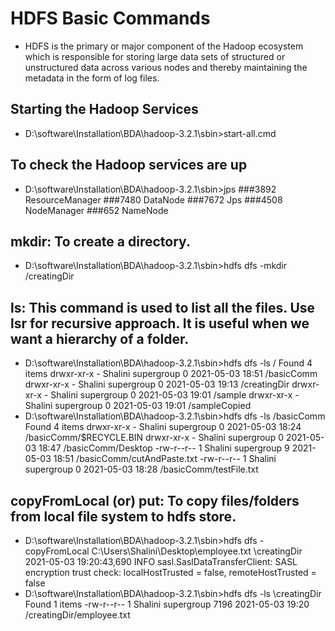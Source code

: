 # HDFS Basic Commands
- HDFS is the primary or major component of the Hadoop ecosystem which is responsible for storing large data sets of structured or unstructured data across various nodes and thereby maintaining the metadata in the form of log files.
## Starting the Hadoop Services
- D:\software\Installation\BDA\hadoop-3.2.1\sbin>start-all.cmd

## To check the Hadoop services are up
- D:\software\Installation\BDA\hadoop-3.2.1\sbin>jps
###3892 ResourceManager
###7480 DataNode
###7672 Jps
###4508 NodeManager
###652 NameNode
## mkdir: To create a directory.
- D:\software\Installation\BDA\hadoop-3.2.1\sbin>hdfs dfs -mkdir /creatingDir
## ls: This command is used to list all the files. Use lsr for recursive approach. It is useful when we want a hierarchy of a folder.
- D:\software\Installation\BDA\hadoop-3.2.1\sbin>hdfs dfs -ls /
    Found 4 items
    drwxr-xr-x   - Shalini supergroup          0 2021-05-03 18:51 /basicComm
    drwxr-xr-x   - Shalini supergroup          0 2021-05-03 19:13 /creatingDir
    drwxr-xr-x   - Shalini supergroup          0 2021-05-03 19:01 /sample
    drwxr-xr-x   - Shalini supergroup          0 2021-05-03 19:01 /sampleCopied
- D:\software\Installation\BDA\hadoop-3.2.1\sbin>hdfs dfs -ls /basicComm
    Found 4 items
    drwxr-xr-x   - Shalini supergroup          0 2021-05-03 18:24 /basicComm/$RECYCLE.BIN
    drwxr-xr-x   - Shalini supergroup          0 2021-05-03 18:47 /basicComm/Desktop
    -rw-r--r--   1 Shalini supergroup          9 2021-05-03 18:51 /basicComm/cutAndPaste.txt
    -rw-r--r--   1 Shalini supergroup          0 2021-05-03 18:28 /basicComm/testFile.txt
## copyFromLocal (or) put: To copy files/folders from local file system to hdfs store.
- D:\software\Installation\BDA\hadoop-3.2.1\sbin>hdfs dfs -copyFromLocal C:\Users\Shalini\Desktop\employee.txt \creatingDir
2021-05-03 19:20:43,690 INFO sasl.SaslDataTransferClient: SASL encryption trust check: localHostTrusted = false, remoteHostTrusted = false
- D:\software\Installation\BDA\hadoop-3.2.1\sbin>hdfs dfs -ls \creatingDir
Found 1 items
-rw-r--r--   1 Shalini supergroup       7196 2021-05-03 19:20 /creatingDir/employee.txt



